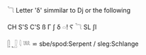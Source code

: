 𓆓 Letter 'δ' simmilar to Dj or the following  

CH S'S C'S ß Γ ʃ δ 𓏏! Ⲋ 𓆓 SL ʃl  

[𓋴](𓋴) [𓃀](𓃀) 𓇋 𓆚 ⋍ sbe/spod:Serpent / sleg:Schlange  
